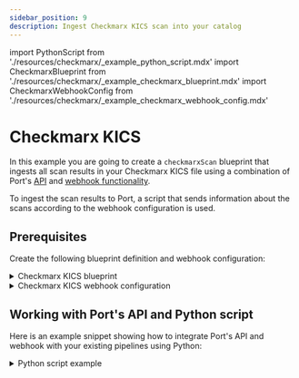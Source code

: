 ```yaml
---
sidebar_position: 9
description: Ingest Checkmarx KICS scan into your catalog
---
```


import PythonScript from './resources/checkmarx/\_example_python_script.mdx'
import CheckmarxBlueprint from './resources/checkmarx/\_example_checkmarx_blueprint.mdx'
import CheckmarxWebhookConfig from './resources/checkmarx/\_example_checkmarx_webhook_config.mdx'

# Checkmarx KICS

In this example you are going to create a `checkmarxScan` blueprint that ingests all scan results in your Checkmarx KICS file using a combination of Port's [API](../../../api/api.md) and [webhook functionality](../../webhook.md).

To ingest the scan results to Port, a script that sends information about the scans according to the webhook configuration is used.

## Prerequisites

Create the following blueprint definition and webhook configuration:

<details>
<summary>Checkmarx KICS blueprint</summary>
<CheckmarxBlueprint/>
</details>

<details>
<summary>Checkmarx KICS webhook configuration</summary>
<CheckmarxWebhookConfig/>

</details>

## Working with Port's API and Python script

Here is an example snippet showing how to integrate Port's API and webhook with your existing pipelines using Python:

<details>
<summary>Python script example</summary>

<PythonScript/>

</details>
